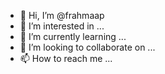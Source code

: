 - 👋 Hi, I’m @frahmaap
- 👀 I’m interested in ...
- 🌱 I’m currently learning ...
- 💞️ I’m looking to collaborate on ...
- 📫 How to reach me ...

<!---
frahmaap/frahmaap is a ✨ special ✨ repository because its `README.md` (this file) appears on your GitHub profile.
You can click the Preview link to take a look at your changes.
--->
